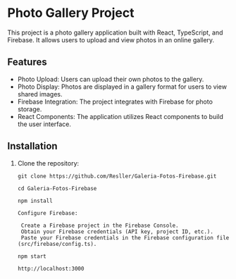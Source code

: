 # Photo Gallery Project

This project is a photo gallery application built with React, TypeScript, and Firebase. It allows users to upload and view photos in an online gallery.

## Features

- Photo Upload: Users can upload their own photos to the gallery.
- Photo Display: Photos are displayed in a gallery format for users to view shared images.
- Firebase Integration: The project integrates with Firebase for photo storage.
- React Components: The application utilizes React components to build the user interface.

## Installation

1. Clone the repository:
   ```shell
   git clone https://github.com/Resller/Galeria-Fotos-Firebase.git

   cd Galeria-Fotos-Firebase

   npm install

   Configure Firebase:

    Create a Firebase project in the Firebase Console.
    Obtain your Firebase credentials (API key, project ID, etc.).
    Paste your Firebase credentials in the Firebase configuration file (src/firebase/config.ts).

   npm start

   http://localhost:3000

